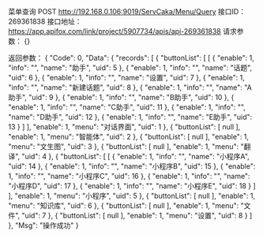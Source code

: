 菜单查询
  POST http://192.168.0.106:9019/ServCaka/Menu/Query
  接口ID：269361838
  接口地址：https://app.apifox.com/link/project/5907734/apis/api-269361838
请求参数：
  {}

  返回参数：
  {
    "Code": 0,
    "Data": {
        "records": [
            {
                "buttonList": [
                    [
                        {
                            "enable": 1,
                            "info": "",
                            "name": "助手",
                            "uid": 5
                        },
                        {
                            "enable": 1,
                            "info": "",
                            "name": "话题",
                            "uid": 6
                        },
                        {
                            "enable": 1,
                            "info": "",
                            "name": "设置",
                            "uid": 7
                        },
                        {
                            "enable": 1,
                            "info": "",
                            "name": "新建话题",
                            "uid": 8
                        },
                        {
                            "enable": 1,
                            "info": "",
                            "name": "A助手",
                            "uid": 9
                        },
                        {
                            "enable": 1,
                            "info": "",
                            "name": "B助手",
                            "uid": 10
                        },
                        {
                            "enable": 1,
                            "info": "",
                            "name": "C助手",
                            "uid": 11
                        },
                        {
                            "enable": 1,
                            "info": "",
                            "name": "D助手",
                            "uid": 12
                        },
                        {
                            "enable": 1,
                            "info": "",
                            "name": "E助手",
                            "uid": 13
                        }
                    ]
                ],
                "enable": 1,
                "menu": "对话界面",
                "uid": 1
            },
            {
                "buttonList": [
                    null
                ],
                "enable": 1,
                "menu": "智能体",
                "uid": 2
            },
            {
                "buttonList": [
                    null
                ],
                "enable": 1,
                "menu": "文生图",
                "uid": 3
            },
            {
                "buttonList": [
                    null
                ],
                "enable": 1,
                "menu": "翻译",
                "uid": 4
            },
            {
                "buttonList": [
                    [
                        {
                            "enable": 1,
                            "info": "",
                            "name": "小程序A",
                            "uid": 14
                        },
                        {
                            "enable": 1,
                            "info": "",
                            "name": "小程序B",
                            "uid": 15
                        },
                        {
                            "enable": 1,
                            "info": "",
                            "name": "小程序C",
                            "uid": 16
                        },
                        {
                            "enable": 1,
                            "info": "",
                            "name": "小程序D",
                            "uid": 17
                        },
                        {
                            "enable": 1,
                            "info": "",
                            "name": "小程序E",
                            "uid": 18
                        }
                    ]
                ],
                "enable": 1,
                "menu": "小程序",
                "uid": 5
            },
            {
                "buttonList": [
                    null
                ],
                "enable": 1,
                "menu": "知识库",
                "uid": 6
            },
            {
                "buttonList": [
                    null
                ],
                "enable": 1,
                "menu": "文件",
                "uid": 7
            },
            {
                "buttonList": [
                    null
                ],
                "enable": 1,
                "menu": "设置",
                "uid": 8
            }
        ]
    },
    "Msg": "操作成功"
}
  
